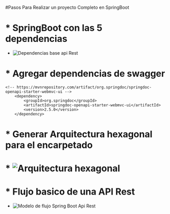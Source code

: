 #Pasos Para Realizar un proyecto Completo en SpringBoot

# * SpringBoot con las 5 dependencias
* ![Dependencias base api Rest](https://github.com/Camilocastellanos1002/Simulacros-Riwi/assets/69378105/22b06758-dab7-4187-9c40-1d25241fbaa6)
# * Agregar dependencias de swagger
	<!-- https://mvnrepository.com/artifact/org.springdoc/springdoc-openapi-starter-webmvc-ui -->
		<dependency>
			<groupId>org.springdoc</groupId>
			<artifactId>springdoc-openapi-starter-webmvc-ui</artifactId>
			<version>2.5.0</version>
		</dependency>

# * Generar Arquitectura hexagonal para el encarpetado
# * ![Arquitectura hexagonal](https://github.com/Camilocastellanos1002/Simulacros-Riwi/assets/69378105/3ac65bdb-46ce-42b2-8109-36ee68db36ca)

# * Flujo basico de una API Rest
* ![Modelo de flujo Spring Boot Api Rest](https://github.com/Camilocastellanos1002/Simulacros-Riwi/assets/69378105/ded5aad1-3fc1-4126-86f9-d2ec252fd21b)
